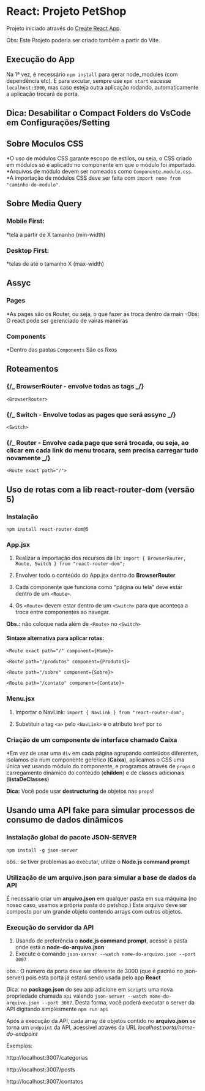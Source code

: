 # React: Projeto PetShop

Projeto iniciado através do [Create React App](https://github.com/facebook/create-react-app).

Obs: Este Projeto poderia ser criado também a partir do Vite.

## Execução do App

Na 1ª vez, é necessário `npm install` para gerar node_modules (com dependência etc). E para excutar, sempre use `npm start` eacesse `localhost:3000`, mas caso esteja outra aplicação rodando, automaticamente a aplicação trocará de porta.

## Dica: Desabilitar o Compact Folders do VsCode em Configurações/Setting

## Sobre Moculos CSS

\*O uso de módulos CSS garante escopo de estilos, ou seja, o CSS criado em módulos só é aplicado no componente em que o módulo foi importado.
\*Arquivos de módulo devem ser nomeados como `Componente.module.css`.
\*A importação de módulos CSS deve ser feita com `import nome from "caminho-do-modulo"`.

## Sobre Media Query

### Mobile First:

\*tela a partir de X tamanho (min-width)

### Desktop First:

\*telas de até o tamanho X (max-width)

## Assyc

### Pages

\*As pages são os Router, ou seja, o que fazer as troca dentro da main
-Obs: O react pode ser gerenciado de vairas maneiras

### Components

\*Dentro das pastas `Components` São os fixos

## Roteamentos

### {/_ BrowserRouter - envolve todas as tags _/}

    <BrowserRouter>

### {/_ Switch - Envolve todas as pages que será assync _/}

    <Switch>

### {/_ Router - Envolve cada page que será trocada, ou seja, ao clicar em cada link do menu trocara, sem precisa carregar tudo novamente _/}

    <Route exact path="/">

## Uso de rotas com a lib react-router-dom (versão 5)

### Instalação

`npm install react-router-dom@5`

### App.jsx

1. Realizar a importação dos recursos da lib:
   `import { BrowserRouter, Route, Switch } from "react-router-dom";`

2. Envolver todo o conteúdo do App.jsx dentro do **BrowserRouter**

3. Cada componente que funciona como "página ou tela" deve estar dentro de um `<Route>`.

4. Os `<Route>` devem estar dentro de um `<Switch>` para que aconteça a troca entre componentes ao navegar.

**Obs.:** não coloque nada além de `<Route>` no `<Switch>`

#### Sintaxe alternativa para aplicar rotas:

`<Route exact path="/" component={Home}>`

`<Route path="/produtos" component={Produtos}>`

`<Route path="/sobre" component={Sobre}>`

`<Route path="/contato" component={Contato}>`

### Menu.jsx

1. Importar o NavLink:
   `import { NavLink } from "react-router-dom";`

2. Substituir a tag `<a>` pelo `<NavLink>` e o atributo `href` por `to`

### Criação de um componente de interface chamado Caixa

\*Em vez de usar uma `div` em cada página agrupando conteúdos diferentes, isolamos ela num componente gerérico (**Caixa**), aplicamos o CSS uma única vez usando módulo do componente, e programos através de `props` o carregamento dinâmico do conteúdo (**childen**) e de classes adicionais (**listaDeClasses**)

**Dica:** Você pode usar **destructuring** de objetos nas `props`!

## Usando uma API fake para simular processos de consumo de dados dinâmicos

### Instalação global do pacote **JSON-SERVER**

`npm install -g json-server`

obs.: se tiver problemas ao executar, utilize o **Node.js command prompt**

### Utilização de um arquivo.json para simular a base de dados da API

É necessário criar um **arquivo.json** em qualquer pasta em sua máquina (no nosso caso, usamos a própria pasta do petshop.) Este arquivo deve ser composto por um grande objeto contendo arrays com outros objetos.

### Execução do servidor da API

1. Usando de preferência o **node.js command prompt**, acesse a pasta onde está o **node-do-arquivo.json**
2. Execute o comando `json-server --watch nome-do-arquivo.json --port 3007`

obs.: O número da porta deve ser diferente de 3000 (que é padrão no json-server) pois esta porta já estará sendo usada pelo app **React**

Dica: no **package.json** do seu app adicione em `scripts` uma nova propriedade chamada `api` valendo `json-server --watch nome-do-arquivo.json --port 3007`. Desta forma, você poderá executar o server da API digitando simplesmente `npm run api`

Após a execução da API, cada array de objetos contido no **arquivo.json** se torna um `endpoint` da API, acessivel através da URL _localhost:porta/nome-do-endpoint_

Exemplos:

http://localhost:3007/categorias

http://localhost:3007/posts

http://localhost:3007/contatos
